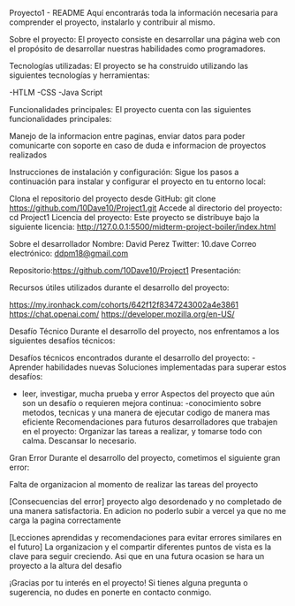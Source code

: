 Proyecto1 - README
 Aquí encontrarás toda la información necesaria para comprender el proyecto, instalarlo y contribuir al mismo.

Sobre el proyecto:
El proyecto consiste en desarrollar una página web con el propósito de desarrollar nuestras habilidades como programadores. 

Tecnologías utilizadas:
El proyecto se ha construido utilizando las siguientes tecnologías y herramientas:

-HTLM
-CSS
-Java Script

Funcionalidades principales:
El proyecto cuenta con las siguientes funcionalidades principales:

Manejo de la informacion entre paginas, enviar datos para poder comunicarte con soporte en caso de duda e informacion de proyectos realizados


Instrucciones de instalación y configuración:
Sigue los pasos a continuación para instalar y configurar el proyecto en tu entorno local:

Clona el repositorio del proyecto desde GitHub: git clone https://github.com/10Dave10/Project1.git
Accede al directorio del proyecto: cd Project1
Licencia del proyecto:
Este proyecto se distribuye bajo la siguiente licencia: http://127.0.0.1:5500/midterm-project-boiler/index.html


Sobre el desarrollador
Nombre: David Perez
Twitter: 10.dave
Correo electrónico: ddpm18@gmail.com

Repositorio:https://github.com/10Dave10/Project1
Presentación: 

Recursos útiles utilizados durante el desarrollo del proyecto:

https://my.ironhack.com/cohorts/642f12f8347243002a4e3861
https://chat.openai.com/
https://developer.mozilla.org/en-US/


Desafío Técnico
Durante el desarrollo del proyecto, nos enfrentamos a los siguientes desafíos técnicos:

Desafíos técnicos encontrados durante el desarrollo del proyecto:
-Aprender habilidades nuevas
Soluciones implementadas para superar estos desafíos:
- leer, investigar, mucha prueba y error
Aspectos del proyecto que aún son un desafío o requieren mejora continua:
-conocimiento sobre metodos, tecnicas y una manera de ejecutar codigo de manera mas eficiente
Recomendaciones para futuros desarrolladores que trabajen en el proyecto:
Organizar las tareas a realizar, y tomarse todo con calma. Descansar lo necesario.

Gran Error
Durante el desarrollo del proyecto, cometimos el siguiente gran error:

  Falta de organizacion al momento de realizar las tareas del proyecto

[Consecuencias del error]
  proyecto algo desordenado y no completado de una manera satisfactoria.
  En adicion no poderlo subir a vercel ya que no me carga la pagina correctamente
  
[Lecciones aprendidas y recomendaciones para evitar errores similares en el futuro]
La organizacion y el compartir diferentes puntos de vista es la clave para seguir creciendo. Asi que en una futura ocasion se hara un proyecto a la altura del desafio


¡Gracias por tu interés en el proyecto! Si tienes alguna pregunta o sugerencia, no dudes en ponerte en contacto conmigo.

